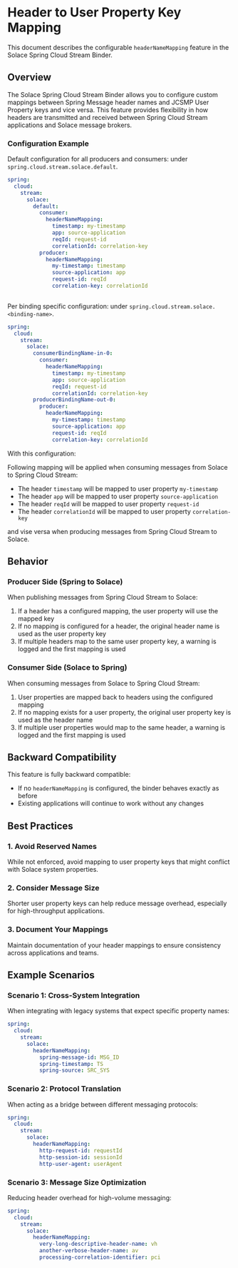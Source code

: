 # Header to User Property Key Mapping

This document describes the configurable `headerNameMapping` feature in the Solace Spring Cloud Stream Binder.

## Overview

The Solace Spring Cloud Stream Binder allows you to configure custom mappings between Spring Message header names and JCSMP User Property keys and vice versa. This feature provides flexibility in how headers are transmitted and received between Spring Cloud Stream applications and Solace message brokers.

### Configuration Example

Default configuration for all producers and consumers: under `spring.cloud.stream.solace.default`.

```yaml
spring:
  cloud:
    stream:
      solace:
        default:
          consumer:
            headerNameMapping:
              timestamp: my-timestamp
              app: source-application
              reqId: request-id
              correlationId: correlation-key
          producer:
            headerNameMapping:
              my-timestamp: timestamp
              source-application: app
              request-id: reqId
              correlation-key: correlationId
          
```

Per binding specific configuration: under `spring.cloud.stream.solace.<binding-name>`.

```yaml
spring:
  cloud:
    stream:
      solace:
        consumerBindingName-in-0:
          consumer:
            headerNameMapping:
              timestamp: my-timestamp
              app: source-application
              reqId: request-id
              correlationId: correlation-key
        producerBindingName-out-0:
          producer:
            headerNameMapping:
              my-timestamp: timestamp
              source-application: app
              request-id: reqId
              correlation-key: correlationId
```

With this configuration:

Following mapping will be applied when consuming messages from Solace to Spring Cloud Stream:
- The header `timestamp`  will be mapped to user property `my-timestamp`
- The header `app` will be mapped to user property `source-application`
- The header `reqId` will be mapped to user property `request-id`
- The header `correlationId` will be mapped to user property `correlation-key`

and vise versa when producing messages from Spring Cloud Stream to Solace.

## Behavior

### Producer Side (Spring to Solace)
When publishing messages from Spring Cloud Stream to Solace:
1. If a header has a configured mapping, the user property will use the mapped key
2. If no mapping is configured for a header, the original header name is used as the user property key
3. If multiple headers map to the same user property key, a warning is logged and the first mapping is used

### Consumer Side (Solace to Spring)
When consuming messages from Solace to Spring Cloud Stream:
1. User properties are mapped back to headers using the configured mapping
2. If no mapping exists for a user property, the original user property key is used as the header name
3. If multiple user properties would map to the same header, a warning is logged and the first mapping is used


## Backward Compatibility

This feature is fully backward compatible:
- If no `headerNameMapping` is configured, the binder behaves exactly as before
- Existing applications will continue to work without any changes

## Best Practices

### 1. Avoid Reserved Names
While not enforced, avoid mapping to user property keys that might conflict with Solace system properties.

### 2. Consider Message Size
Shorter user property keys can help reduce message overhead, especially for high-throughput applications.

### 3. Document Your Mappings
Maintain documentation of your header mappings to ensure consistency across applications and teams.

## Example Scenarios

### Scenario 1: Cross-System Integration
When integrating with legacy systems that expect specific property names:

```yaml
spring:
  cloud:
    stream:
      solace:
        headerNameMapping:
          spring-message-id: MSG_ID
          spring-timestamp: TS
          spring-source: SRC_SYS
```

### Scenario 2: Protocol Translation
When acting as a bridge between different messaging protocols:

```yaml
spring:
  cloud:
    stream:
      solace:
        headerNameMapping:
          http-request-id: requestId
          http-session-id: sessionId
          http-user-agent: userAgent
```

### Scenario 3: Message Size Optimization
Reducing header overhead for high-volume messaging:

```yaml
spring:
  cloud:
    stream:
      solace:
        headerNameMapping:
          very-long-descriptive-header-name: vh
          another-verbose-header-name: av
          processing-correlation-identifier: pci
```